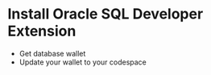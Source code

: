 # Install Oracle SQL Developer Extension
- Get database wallet
- Update your wallet to your codespace